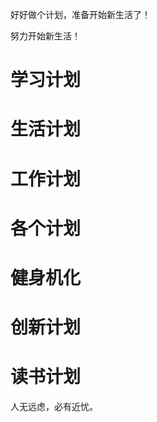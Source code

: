 
好好做个计划，准备开始新生活了！


努力开始新生活！

# 学习计划


# 生活计划


# 工作计划


# 各个计划


# 健身机化


# 创新计划


# 读书计划


人无远虑，必有近忧。




